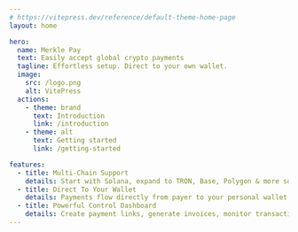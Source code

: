 ```yaml
---
# https://vitepress.dev/reference/default-theme-home-page
layout: home

hero:
  name: Merkle Pay
  text: Easily accept global crypto payments
  tagline: Effortless setup. Direct to your own wallet.
  image:
    src: /logo.png
    alt: VitePress
  actions:
    - theme: brand
      text: Introduction
      link: /introduction
    - theme: alt
      text: Getting started
      link: /getting-started

features:
  - title: Multi-Chain Support
    details: Start with Solana, expand to TRON, Base, Polygon & more soon. Accept USDC/USDT globally on low-fee blockchains your users prefer.
  - title: Direct To Your Wallet
    details: Payments flow directly from payer to your personal wallet. No middleman, no waiting periods. You're always in control.
  - title: Powerful Control Dashboard
    details: Create payment links, generate invoices, monitor transaction status in real-time, and manage your multi-chain crypto income streams—all from one intuitive dashboard.
---
```

